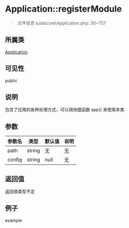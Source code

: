 # Application::registerModule

> *文件信息* suda\core\Application.php: 30~757
## 所属类 

[Application](../Application.md)

## 可见性

  public  
## 说明


包含了应用的各种处理方式，可以用快捷函数 app() 来使用本类


## 参数

| 参数名 | 类型 | 默认值 | 说明 |
|--------|-----|-------|-------|
| path |  string | 无 | 无 |
| config |  string | null | 无 |

## 返回值
返回值类型不定

## 例子

example